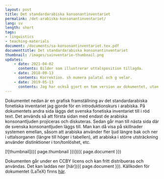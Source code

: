 ```yaml
---
layout: post
title: Det standardarabiska konsonantinventariet
permalink: /det-arabiska-konsonantinventariet/
lang: sv
length: short
tags:
- linguistics
- teaching-materials
document: /documents/sa-konsonantinventariet.tex.pdf
documenttitle: Det standardarabiska konsonantinventariet
thumbnail: /images/sainventarie-thumbnail.png
updates:
    - date: 2021-04-02
      contents: Bilder som illustrerar uttalsposition tillagda.
    - date: 2018-09-13
      contents: Korrektion. sh numera palatal och g velar. 
    - date: 2019-05-13
      contents: Jag har också gjort en tom version av dokumentet, utan fonemen ifyllda. Den kan laddas ner [här](/documents/sa-konsonantinventariet-empty.tex.pdf). Denna version kan användas för att låta studenter fylla i konsonantinventariet för en arabisk dialekt eller ett annat språk.
---
```


Dokumentet nedan är en grafisk framställning av det standardarabiska fonetiska inventariet jag gjorde för en introduktionskurs i arabiska. På dokumentets andra sida läggs det svenska fonetiska inventariet till i röd text. Det används så att första sidan med endast de arabiska konsonantljuden projiceras och diskuteras. Sedan går man till nästa sida där de svenska konsonantljuden läggs till. Man kan då visa på skillnader systemen emellan, såsom att arabiska använder fler ljud längre bak och ner i uttalsorganen (längre till höger i tabellen), att arabiska i större utsträckning använder distinktioner i ton/tonlöshet, etc.

[![thumbnail]({{ page.thumbnail }})]({{ page.document }})


Dokumenten går under en CCBY licens och kan fritt distribueras och användas. Det kan laddas ner [här]({{ page.document }}). Källkoden för dokumentet (LaTeX) finns [här](/documents/sa-konsonantinventariet.tex).





